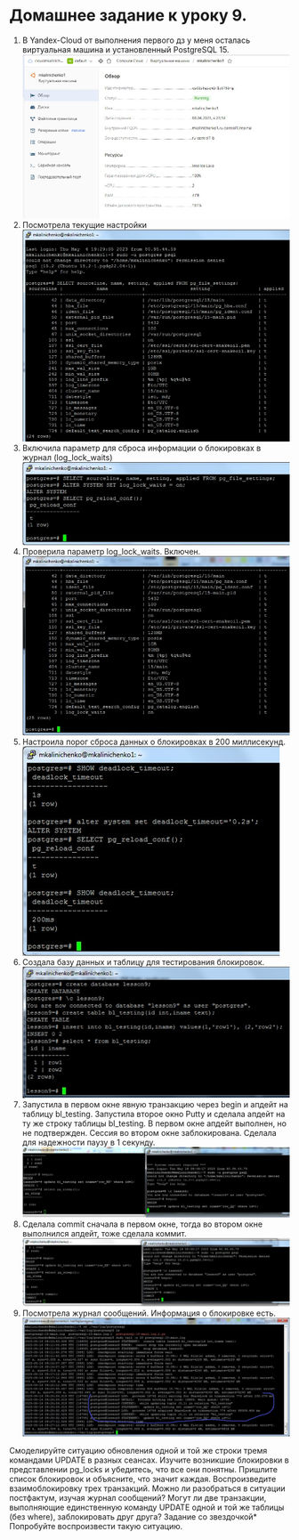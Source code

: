 # Домашнее задание к уроку 9. #   
1. В Yandex-Cloud от выполнения первого дз у меня осталась виртуальная машина и установленный PostgreSQL 15.   
![Шаг4](/4_1_OldVM.jpg)  
1. Посмотрела текущие настройки   
![Шаг4](/9_1_params_log.jpg)  
1. Включила параметр для сброса информации о блокировках в журнал (log_lock_waits)   
![Шаг4](/9_2_log_lock_waits.jpg)  
1. Проверила параметр log_lock_waits. Включен.   
![Шаг4](/9_3_params_log_on.jpg)  
1. Настроила порог сброса данных о блокировках в 200 миллисекунд.   
![Шаг4](/9_4_200ms.jpg)  
1. Создала базу данных и таблицу для тестирования блокировок.      
![Шаг4](/9_5_before_test1.jpg)  
1. Запустила в первом окне явную транзакцию через begin и апдейт на таблицу bl_testing. Запустила второе окно Putty и сделала апдейт на ту же строку таблицы bl_testing. В первом окне апдейт выполнен, но не подтвержден. Сессия во втором окне заблокирована. Сделала для надежности паузу в 1 секунду.     
![Шаг4](/9_6_test1.jpg)  
1. Сделала commit сначала в первом окне, тогда во втором окне выполнился апдейт, тоже сделала коммит.      
![Шаг4](/9_7_after_test1.jpg)  
1. Посмотрела журнал сообщений. Информация о блокировке есть.      
![Шаг4](/9_8_log_file.jpg)  


Смоделируйте ситуацию обновления одной и той же строки тремя командами UPDATE в разных сеансах. Изучите возникшие блокировки в представлении pg_locks и убедитесь, что все они понятны. Пришлите список блокировок и объясните, что значит каждая.
Воспроизведите взаимоблокировку трех транзакций. Можно ли разобраться в ситуации постфактум, изучая журнал сообщений?
Могут ли две транзакции, выполняющие единственную команду UPDATE одной и той же таблицы (без where), заблокировать друг друга?
Задание со звездочкой*
Попробуйте воспроизвести такую ситуацию.
